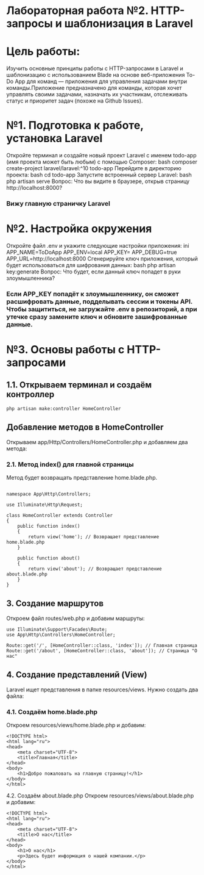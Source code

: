 # Лабораторная работа №2. HTTP-запросы и шаблонизация в Laravel 
# Цель работы:
Изучить основные принципы работы с HTTP-запросами в Laravel и шаблонизацию с использованием Blade на основе веб-приложения To-Do App для команд — приложения для управления задачами внутри команды.Приложение предназначено для команды, которая хочет управлять своими задачами, назначать их участникам, отслеживать статус и приоритет задач (похоже на Github Issues).
# №1. Подготовка к работе, установка Laravel
Откройте терминал и создайте новый проект Laravel с именем todo-app (имя проекта может быть любым) с помощью Composer: bash composer create-project laravel/laravel:^10 todo-app
Перейдите в директорию проекта: bash cd todo-app
Запустите встроенный сервер Laravel: bash php artisan serve Вопрос: Что вы видите в браузере, открыв страницу http://localhost:8000?
### Вижу главную страничку Laravel
# №2. Настройка окружения
Откройте файл .env и укажите следующие настройки приложения: ini APP_NAME=ToDoApp APP_ENV=local APP_KEY= APP_DEBUG=true APP_URL=http://localhost:8000
Сгенерируйте ключ приложения, который будет использоваться для шифрования данных: bash php artisan key:generate Вопрос: Что будет, если данный ключ попадет в руки злоумышленника?
### Если APP_KEY попадёт к злоумышленнику, он сможет расшифровать данные, подделывать сессии и токены API. Чтобы защититься, не загружайте .env в репозиторий, а при утечке сразу замените ключ и обновите зашифрованные данные.
# №3. Основы работы с HTTP-запросами
## 1.1. Открываем терминал и создаём контроллер
```
php artisan make:controller HomeController
```
## Добавление методов в HomeController
Открываем app/Http/Controllers/HomeController.php и добавляем два метода:
### 2.1. Метод index() для главной страницы
Метод будет возвращать представление home.blade.php.
```<?php

namespace App\Http\Controllers;

use Illuminate\Http\Request;

class HomeController extends Controller
{
    public function index()
    {
        return view('home'); // Возвращает представление home.blade.php
    }

    public function about()
    {
        return view('about'); // Возвращает представление about.blade.php
    }
}
```
## 3. Создание маршрутов
Откроем файл routes/web.php и добавим маршруты:
```
use Illuminate\Support\Facades\Route;
use App\Http\Controllers\HomeController;

Route::get('/', [HomeController::class, 'index']); // Главная страница
Route::get('/about', [HomeController::class, 'about']); // Страница "О нас"
```
## 4. Создание представлений (View)
Laravel ищет представления в папке resources/views. Нужно создать два файла:

### 4.1. Создаём home.blade.php
Откроем resources/views/home.blade.php и добавим:
```
<!DOCTYPE html>
<html lang="ru">
<head>
    <meta charset="UTF-8">
    <title>Главная</title>
</head>
<body>
    <h1>Добро пожаловать на главную страницу!</h1>
</body>
</html>
```
4.2. Создаём about.blade.php
Откроем resources/views/about.blade.php и добавим:
```
<!DOCTYPE html>
<html lang="ru">
<head>
    <meta charset="UTF-8">
    <title>О нас</title>
</head>
<body>
    <h1>О нас</h1>
    <p>Здесь будет информация о нашей компании.</p>
</body>
</html>
```
